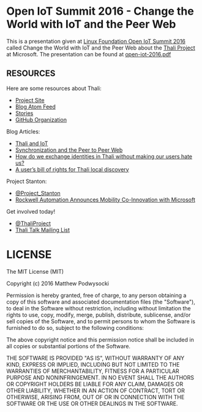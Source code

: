 # Open IoT Summit 2016 - Change the World with IoT and the Peer Web

This is a presentation given at [Linux Foundation Open IoT Summit 2016](http://events.linuxfoundation.org/events/openiot-summit/program/agenda) called Change the World with IoT and the Peer Web about the [Thali Project](http://thaliproject.org) at Microsoft.  The presentation can be found at [open-iot-2016.pdf](open-iot-2016..pdf)

## RESOURCES

Here are some resources about Thali:
- [Project Site](http://thaliproject.org)
- [Blog Atom Feed](http://thaliproject.org/atom)
- [Stories](http://thaliproject.org/stories)
- [GitHub Organization](https://github.com/thaliproject)

Blog Articles:
- [Thali and IoT](http://thaliproject.org/ThaliAndIoT/)
- [Synchronization and the Peer to Peer Web](http://www.goland.org/consistencyandpeertopeer/)
- [How do we exchange identities in Thali without making our users hate us?](http://www.goland.org/coinflippingforthali/)
- [A user’s bill of rights for Thali local discovery](http://www.goland.org/localdiscoverybillofrights/)

Project Stanton:
- [@Project_Stanton](https://twitter.com/project_stanton)
- [Rockwell Automation Announces Mobility Co-Innovation with Microsoft](http://www.businesswire.com/news/home/20151112006297/en/)

Get involved today!
- [@ThaliProject](https://twitter.com/thaliproject)
- [Thali Talk Mailing List](https://pairlist10.pair.net/mailman/listinfo/thali-talk)

# LICENSE

The MIT License (MIT)

Copyright (c) 2016 Matthew Podwysocki

Permission is hereby granted, free of charge, to any person obtaining a copy
of this software and associated documentation files (the "Software"), to deal
in the Software without restriction, including without limitation the rights
to use, copy, modify, merge, publish, distribute, sublicense, and/or sell
copies of the Software, and to permit persons to whom the Software is
furnished to do so, subject to the following conditions:

The above copyright notice and this permission notice shall be included in all
copies or substantial portions of the Software.

THE SOFTWARE IS PROVIDED "AS IS", WITHOUT WARRANTY OF ANY KIND, EXPRESS OR
IMPLIED, INCLUDING BUT NOT LIMITED TO THE WARRANTIES OF MERCHANTABILITY,
FITNESS FOR A PARTICULAR PURPOSE AND NONINFRINGEMENT. IN NO EVENT SHALL THE
AUTHORS OR COPYRIGHT HOLDERS BE LIABLE FOR ANY CLAIM, DAMAGES OR OTHER
LIABILITY, WHETHER IN AN ACTION OF CONTRACT, TORT OR OTHERWISE, ARISING FROM,
OUT OF OR IN CONNECTION WITH THE SOFTWARE OR THE USE OR OTHER DEALINGS IN THE
SOFTWARE.
